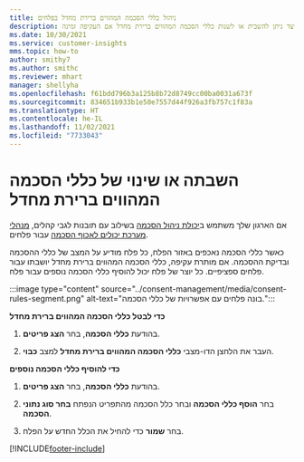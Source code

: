```yaml
---
title: ניהול כללי הסכמה המהווים ברירת מחדל בפלחים
description: למד כיצד ניתן להשבית או לשנות כללי הסכמה המהווים ברירת מחדל אם העקיפה זמינה.
ms.date: 10/30/2021
ms.service: customer-insights
mms.topic: how-to
author: smithy7
ms.author: smithc
ms.reviewer: mhart
manager: shellyha
ms.openlocfilehash: f61bdd796b3a125b8b72d8749cc00ba0031a673f
ms.sourcegitcommit: 834651b933b1e50e7557d44f926a3fb757c1f83a
ms.translationtype: HT
ms.contentlocale: he-IL
ms.lasthandoff: 11/02/2021
ms.locfileid: "7733043"
---
```

# <a name="disable-or-change-default-consent-rules"></a>השבתה או שינוי של כללי הסכמה המהווים ברירת מחדל

אם הארגון שלך משתמש ב[יכולת ניהול הסכמה](../consent-management/overview.md) בשילוב עם תובנות לגבי קהלים, [מנהלי מערכת יכולים לאכוף הסכמה](activate-consent.md) עבור פלחים. 

כאשר כללי הסכמה נאכפים באזור הפלח, כל פלח מודיע על המצב של כללי ההסכמה ובדיקת ההסכמה. אם מותרת עקיפה, כללי הסכמה המהווים ברירת מחדל יושבתו עבור פלחים ספציפיים. כל יוצר של פלח יכול להוסיף כללי הסכמה נוספים עבור פלח. 

:::image type="content" source="../consent-management/media/consent-rules-segment.png" alt-text="בונה פלחים עם אפשרויות של כללי הסכמה.":::

**כדי לבטל כללי הסכמה המהווים ברירת מחדל**

1. בהודעת **כללי הסכמה**, בחר **הצג פריטים**. 

1. העבר את הלחצן הדו-מצבי **כללי הסכמה המהווים ברירת מחדל** למצב **כבוי**.

**כדי להוסיף כללי הסכמה נוספים**

1. בהודעת **כללי הסכמה**, בחר **הצג פריטים**. 

1. בחר **הוסף כללי הסכמה** ובחר כלל הסכמה מהתפריט הנפתח **בחר סוג נתוני הסכמה**.

1. בחר **שמור** כדי להחיל את הכלל החדש על הפלח.

[!INCLUDE[footer-include](../includes/footer-banner.md)] 
